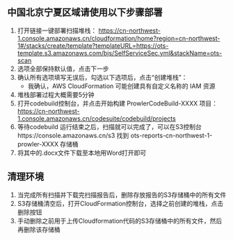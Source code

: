 
## 中国北京宁夏区域请使用以下步骤部署
1. 打开链接一键部署扫描堆栈： https://cn-northwest-1.console.amazonaws.cn/cloudformation/home?region=cn-northwest-1#/stacks/create/template?templateURL=https://ots-template.s3.amazonaws.com/bjs/SelfServiceSec.yml&stackName=ots-scan
2. 选项全部保持默认值，点击下一步
3. 确认所有选项填写无误后，勾选以下选项后，点击“创建堆栈”：
   - 我确认，AWS CloudFormation 可能创建具有自定义名称的 IAM 资源
4. 堆栈部署过程大概需要5分钟
5. 打开codebuild控制台，并点击开始构建 ProwlerCodeBuild-XXXX 项目： https://cn-northwest-1.console.amazonaws.cn/codesuite/codebuild/projects
6. 等待codebuild 运行结束之后，扫描就可以完成了，可以在S3控制台https://console.amazonaws.cn/s3 找到 ots-reports-cn-northwest-1-prowler-XXXX 存储桶 
7. 将其中的.docx文件下载至本地用Word打开即可

## 清理环境
1. 当完成所有扫描并下载完扫描报告后，删除存放报告的S3存储桶中的所有文件
2. S3存储桶清空后，打开CloudFormation控制台，选择之前创建的堆栈，点击删除按钮
3. 手动删除之前用于上传Cloudformation代码的S3存储桶中的所有文件，然后再删除该存储桶


